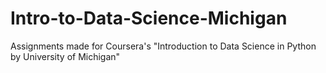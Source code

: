 # Intro-to-Data-Science-Michigan
Assignments made for Coursera's "Introduction to Data Science in Python by University of Michigan"
